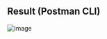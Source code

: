 ## Result (Postman CLI)

![image](https://github.com/user-attachments/assets/50e57e00-41bd-492a-9050-b6524b3d7de0)
